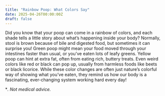 ```yaml
---
title: "Rainbow Poop: What Colors Say"
date: 2025-04-26T00:00:00Z
draft: false
---
```


Did you know that your poop can come in a rainbow of colors, and each shade tells a little story about what’s happening inside your body? Normally, stool is brown because of bile and digested food, but sometimes it can surprise you! Green poop might mean your food moved through your intestines faster than usual, or you’ve eaten lots of leafy greens. Yellow poop can hint at extra fat, often from eating rich, buttery treats. Even weird colors like red or black can pop up, usually from harmless foods like beets or black licorice. While these color changes are often just nature’s colorful way of showing what you’ve eaten, they remind us how our body is a fascinating, ever-changing system working hard every day!

**. Not medical advice.*
